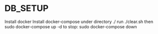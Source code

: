 # DB_SETUP

Install docker
Install docker-compose
under directory ./
run ./clear.sh
then
sudo docker-compose up -d
to stop:
sudo docker-compose down

